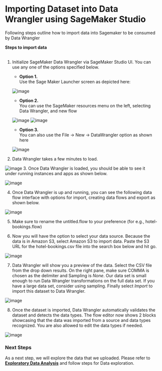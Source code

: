 # Importing Dataset into Data Wrangler using SageMaker Studio

Following steps outline how to import data into Sagemaker to be consumed by Data Wrangler


<b>Steps to import data</b></br></br>  
1. Initialize SageMaker Data Wrangler via SageMaker Studio UI. You can use any one of the options specified below. 
   


    -  <b>Option 1.</b> </br> Use the Sage Maker Launcher screen as depicted here:
    
    ![image](./img/image-1.png)

    -  <b>Option 2.</b> </br>  You can use the SageMaker resources menu on the left, selecting Data Wrangler, and new flow
    
    ![image](./img/image-1-1.png)
    ![image](./img/image-1-2.png)
    -  <b>Option 3.</b> </br> You can also use the File -> New -> DataWrangler option as shown here
    
    ![image](./img/image-1-3.png)
2. Data Wrangler takes a few minutes to load.

![image](./img/image-2.png)
3. Once Data Wrangler is loaded, you should be able to see it under running instances and apps as shown below.

![image](./img/image-3.png)

4. Once Data Wrangler is up and running, you can see the following data flow interface with options for import, creating data flows and export as shown below.

![image](./img/image-4.png)

5. Make sure to rename the untitled.flow to your preference (for e.g., hotel-bookings.flow)

6. Now you will have the option to select your data source. Because the data is in Amazon S3, select Amazon S3 to import data. Paste the S3 URL for the hotel-bookings.csv file into the search box below and hit go.

![image](./img/image-5.png)

7. Data Wrangler will show you a preview of the data. Select the CSV file from the drop down results. On the right pane, make sure COMMA is chosen as the delimiter and Sampling is *None*. Our data set is small enough to run Data Wrangler transformations on the full data set. If you have a large data set, consider using sampling. Finally select *Import* to import this dataset to Data Wrangler.

![image](./img/image-6.png)

8. Once the dataset is imported, Data Wrangler automatically validates the dataset and detects the data types. The flow editor now shows 2 blocks showcasing that the data was imported from a source and data types recognized. You are also allowed to edit the data types if needed.

![image](./img/image-7.png)

### Next Steps

As a next step, we will explore the data that we uploaded. Please refer to **[Exploratory Data Analysis](/Data-Exploration.md)** and follow steps for Data exploration.
